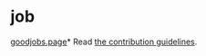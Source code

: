 # job
  [goodjobs.page](https://github.com/wmgl5593/FirebaseUI-Android/pull/1)* Read [the contribution guidelines](CONTRIBUTING.md).
